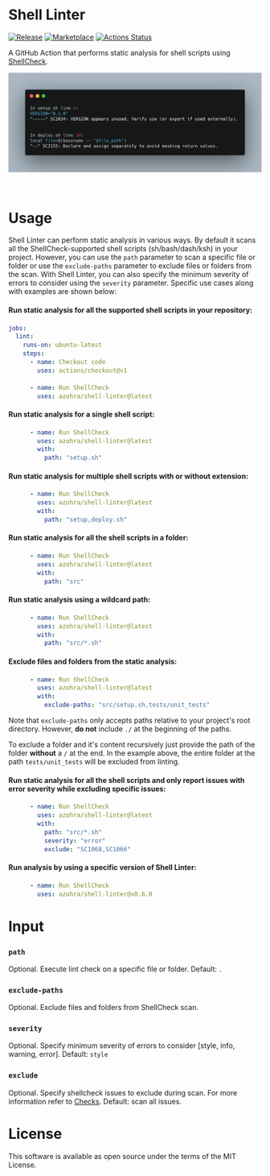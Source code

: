 # Shell Linter

[![Release](https://img.shields.io/github/release/azohra/shell-linter.svg)](https://github.com/azohra/shell-linter/releases)
[![Marketplace](https://img.shields.io/badge/GitHub-Marketplace-red.svg)](https://github.com/marketplace/actions/shell-linter)
[![Actions Status](https://github.com/azohra/shell-linter/workflows/CI-workflow/badge.svg)](https://github.com/azohra/shell-linter/actions?query=branch%3Adevelop)


A GitHub Action that performs static analysis for shell scripts using [ShellCheck](https://github.com/koalaman/shellcheck).

![](docs/images/preview.png)

<br>

# Usage

Shell Linter can perform static analysis in various ways. By default it scans all the ShellCheck-supported shell scripts (sh/bash/dash/ksh) in your project. However, you can use the `path` parameter to scan a specific file or folder or use the `exclude-paths` parameter to exclude files or folders from the scan. With Shell Linter, you can also specify the minimum severity of errors to consider using the `severity` parameter. Specific use cases along with examples are shown below:

#### Run static analysis for all the supported shell scripts in your repository:
```yml
jobs:
  lint:
    runs-on: ubuntu-latest
    steps:
      - name: Checkout code
        uses: actions/checkout@v1

      - name: Run ShellCheck
        uses: azohra/shell-linter@latest
```

#### Run static analysis for a single shell script:
```yml
      - name: Run ShellCheck
        uses: azohra/shell-linter@latest
        with:
          path: "setup.sh"
```

#### Run static analysis for multiple shell scripts **with or without** extension:
```yml
      - name: Run ShellCheck
        uses: azohra/shell-linter@latest
        with:
          path: "setup,deploy.sh"
```

#### Run static analysis for all the shell scripts in a folder:
```yml
      - name: Run ShellCheck
        uses: azohra/shell-linter@latest
        with:
          path: "src"
```

#### Run static analysis using a **wildcard** path:
```yml
      - name: Run ShellCheck
        uses: azohra/shell-linter@latest
        with:
          path: "src/*.sh"
```
#### Exclude files and folders from the static analysis:
```yml
      - name: Run ShellCheck
        uses: azohra/shell-linter@latest
        with:
          exclude-paths: "src/setup.sh,tests/unit_tests" 
```
Note that `exclude-paths` only accepts paths relative to your project's root directory. However, **do not** include `./` at the beginning of the paths. 

To exclude a folder and it's content recursively just provide the path of the folder **without** a `/` at the end. In the example above, the entire folder at the path `tests/unit_tests` will be excluded from linting.

#### Run static analysis for all the shell scripts and only report issues with error severity while excluding specific issues:
```yml
      - name: Run ShellCheck
        uses: azohra/shell-linter@latest
        with:
          path: "src/*.sh"
          severity: "error"
          exclude: "SC1068,SC1066"
```
#### Run analysis by using a specific version of Shell Linter:
```yml
      - name: Run ShellCheck
        uses: azohra/shell-linter@v0.6.0
```

# Input

### `path`
Optional. Execute lint check on a specific file or folder. Default: `.`

### `exclude-paths`
Optional. Exclude files and folders from ShellCheck scan. 

### `severity`
Optional. Specify minimum severity of errors to consider [style, info, warning, error]. Default: `style`

### `exclude`

Optional. Specify shellcheck issues to exclude during scan. For more information refer to [Checks](https://github.com/koalaman/shellcheck/wiki/Checks). Default: scan all issues.

# License
This software is available as open source under the terms of the MIT License.
